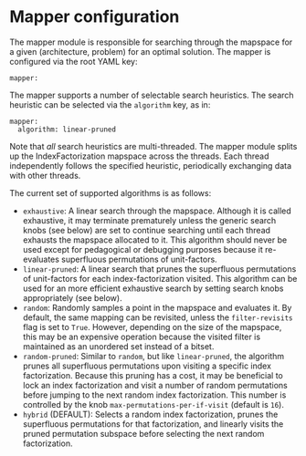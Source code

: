 # Mapper configuration

The mapper module is responsible for searching through the mapspace for a given
(architecture, problem) for an optimal solution. The mapper is configured via
the root YAML key:
```
mapper:
```

The mapper supports a number of selectable search heuristics. The search heuristic
can be selected via the `algorithm` key, as in:
```
mapper:
  algorithm: linear-pruned
```

Note that _all_ search heuristics are multi-threaded. The mapper module splits up the
IndexFactorization mapspace across the threads. Each thread independently follows the
specified heuristic, periodically exchanging data with other threads.

The current set of supported algorithms is as follows:
* `exhaustive`: A linear search through the mapspace. Although it is called
exhaustive, it may terminate prematurely unless the generic search knobs (see
below) are set to continue searching until each thread exhausts the mapspace allocated
to it. This algorithm should never be used except for pedagogical or debugging purposes
because it re-evaluates superfluous permutations of unit-factors.
* `linear-pruned`: A linear search that prunes the superfluous permutations of unit-factors
for each index-factorization visited. This algorithm can be used for an more efficient
exhaustive search by setting search knobs appropriately (see below).
* `random`: Randomly samples a point in the mapspace and evaluates it. By default,
the same mapping can be revisited, unless the `filter-revisits` flag is set to `True`.
However, depending on the size of the mapspace, this may be an expensive operation
because the visited filter is maintained as an unordered set instead of a bitset.
* `random-pruned`: Similar to `random`, but like `linear-pruned`, the algorithm prunes
all superfluous permutations upon visiting a specific index factorization. Because this
pruning has a cost, it may be beneficial to lock an index factorization and visit a number
of random permutations before jumping to the next random index factorization. This number
is controlled by the knob `max-permutations-per-if-visit` (default is `16`).
* `hybrid` (DEFAULT): Selects a random index factorization, prunes the superfluous permutations for
that factorization, and linearly visits the pruned permutation subspace before selecting
the next random factorization.
